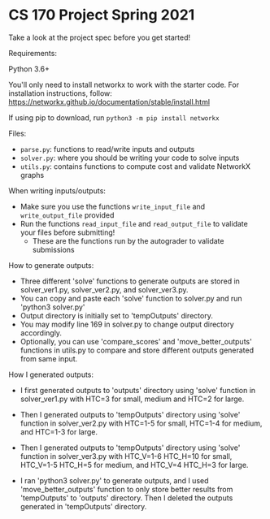 # CS 170 Project Spring 2021

Take a look at the project spec before you get started!

Requirements:

Python 3.6+

You'll only need to install networkx to work with the starter code. For installation instructions, follow: https://networkx.github.io/documentation/stable/install.html

If using pip to download, run `python3 -m pip install networkx`


Files:
- `parse.py`: functions to read/write inputs and outputs
- `solver.py`: where you should be writing your code to solve inputs
- `utils.py`: contains functions to compute cost and validate NetworkX graphs

When writing inputs/outputs:
- Make sure you use the functions `write_input_file` and `write_output_file` provided
- Run the functions `read_input_file` and `read_output_file` to validate your files before submitting!
  - These are the functions run by the autograder to validate submissions


How to generate outputs:
- Three different 'solve' functions to generate outputs are stored in solver_ver1.py, solver_ver2.py, and solver_ver3.py. 
- You can copy and paste each 'solve' function to solver.py and run 'python3 solver.py'
- Output directory is initially set to 'tempOutputs' directory. 
- You may modify line 169 in solver.py to change output directory accordingly.
- Optionally, you can use 'compare_scores' and 'move_better_outputs' functions in utils.py to compare and store different outputs generated from same input.

How I generated outputs:
- I first generated outputs to 'outputs' directory using 'solve' function in solver_ver1.py with HTC=3 for small, medium and HTC=2 for large.
- Then I generated outputs to 'tempOutputs' directory using 'solve' function in solver_ver2.py with HTC=1-5 for small, HTC=1-4 for medium, and HTC=1-3 for large. 
- Then I generated outputs to 'tempOutputs' directory using 'solve' function in solver_ver3.py with HTC_V=1-6 HTC_H=10 for small, HTC_V=1-5 HTC_H=5 for medium, and HTC_V=4 HTC_H=3 for large.

- I ran 'python3 solver.py' to generate outputs, and I used 'move_better_outputs' function to only store better results from 'tempOutputs' to 'outputs' directory. Then I deleted the outputs generated in 'tempOutputs' directory. 

